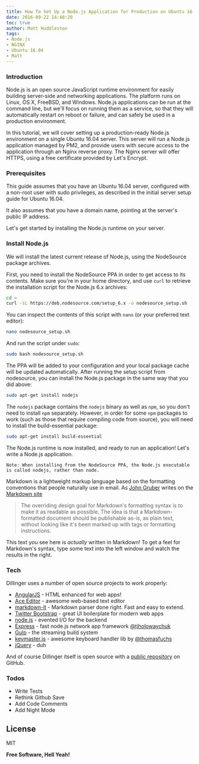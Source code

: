 ```yaml
---
title: How To Set Up a Node.js Application for Production on Ubuntu 16.04
date: 2016-09-22 14:40:20
toc: true
author: Matt Huddleston
tags:
- Node.js
- NGINX
- Ubuntu 16.04
- Matt
---
```


### Introduction

Node.js is an open source JavaScript runtime environment for easily building server-side and networking applications. The platform runs on Linux, OS X, FreeBSD, and Windows. Node.js applications can be run at the command line, but we'll focus on running them as a service, so that they will automatically restart <!-- more --> on reboot or failure, and can safely be used in a production environment.

In this tutorial, we will cover setting up a production-ready Node.js environment on a single Ubuntu 16.04 server. This server will run a Node.js application managed by PM2, and provide users with secure access to the application through an Nginx reverse proxy. The Nginx server will offer HTTPS, using a free certificate provided by Let's Encrypt.


### Prerequisites

This guide assumes that you have an Ubuntu 16.04 server, configured with a non-root user with sudo privileges, as described in the initial server setup guide for Ubuntu 16.04.

It also assumes that you have a domain name, pointing at the server's public IP address.

Let's get started by installing the Node.js runtime on your server.

### Install Node.js

We will install the latest current release of Node.js, using the NodeSource package archives.

First, you need to install the NodeSource PPA in order to get access to its contents. Make sure you're in your home directory, and use `curl` to retrieve the installation script for the Node.js 6.x archives:

```sh
cd ~
curl -sL https://deb.nodesource.com/setup_6.x -o nodesource_setup.sh
```
You can inspect the contents of this script with `nano` (or your preferred text editor):
```sh
nano nodesource_setup.sh
```
And run the script under `sudo`:
```sh
sudo bash nodesource_setup.sh
```
The PPA will be added to your configuration and your local package cache will be updated automatically. After running the setup script from nodesource, you can install the Node.js package in the same way that you did above:
```sh
sudo apt-get install nodejs
```
The `nodejs` package contains the `nodejs` binary as well as `npm`, so you don't need to install `npm` separately. However, in order for some `npm` packages to work (such as those that require compiling code from source), you will need to install the build-essential package:
```sh
sudo apt-get install build-essential
```
The Node.js runtime is now installed, and ready to run an application! Let's write a Node.js application.
```
Note: When installing from the NodeSource PPA, the Node.js executable is called nodejs, rather than node.
```






Markdown is a lightweight markup language based on the formatting conventions that people naturally use in email.  As [John Gruber] writes on the [Markdown site][df1]

> The overriding design goal for Markdown's
> formatting syntax is to make it as readable
> as possible. The idea is that a
> Markdown-formatted document should be
> publishable as-is, as plain text, without
> looking like it's been marked up with tags
> or formatting instructions.

This text you see here is *actually* written in Markdown! To get a feel for Markdown's syntax, type some text into the left window and watch the results in the right.

### Tech

Dillinger uses a number of open source projects to work properly:

* [AngularJS] - HTML enhanced for web apps!
* [Ace Editor] - awesome web-based text editor
* [markdown-it] - Markdown parser done right. Fast and easy to extend.
* [Twitter Bootstrap] - great UI boilerplate for modern web apps
* [node.js] - evented I/O for the backend
* [Express] - fast node.js network app framework [@tjholowaychuk]
* [Gulp] - the streaming build system
* [keymaster.js] - awesome keyboard handler lib by [@thomasfuchs]
* [jQuery] - duh

And of course Dillinger itself is open source with a [public repository][dill]
 on GitHub.


### Todos

 - Write Tests
 - Rethink Github Save
 - Add Code Comments
 - Add Night Mode

License
----

MIT

**Free Software, Hell Yeah!**

[//]: # (These are reference links used in the body of this note and get stripped out when the markdown processor does its job. There is no need to format nicely because it shouldn't be seen. Thanks SO - http://stackoverflow.com/questions/4823468/store-comments-in-markdown-syntax)


   [dill]: <https://github.com/joemccann/dillinger>
   [git-repo-url]: <https://github.com/joemccann/dillinger.git>
   [john gruber]: <http://daringfireball.net>
   [@thomasfuchs]: <http://twitter.com/thomasfuchs>
   [df1]: <http://daringfireball.net/projects/markdown/>
   [markdown-it]: <https://github.com/markdown-it/markdown-it>
   [Ace Editor]: <http://ace.ajax.org>
   [node.js]: <http://nodejs.org>
   [Twitter Bootstrap]: <http://twitter.github.com/bootstrap/>
   [keymaster.js]: <https://github.com/madrobby/keymaster>
   [jQuery]: <http://jquery.com>
   [@tjholowaychuk]: <http://twitter.com/tjholowaychuk>
   [express]: <http://expressjs.com>
   [AngularJS]: <http://angularjs.org>
   [Gulp]: <http://gulpjs.com>

   [PlDb]: <https://github.com/joemccann/dillinger/tree/master/plugins/dropbox/README.md>
   [PlGh]:  <https://github.com/joemccann/dillinger/tree/master/plugins/github/README.md>
   [PlGd]: <https://github.com/joemccann/dillinger/tree/master/plugins/googledrive/README.md>
   [PlOd]: <https://github.com/joemccann/dillinger/tree/master/plugins/onedrive/README.md>
